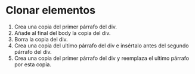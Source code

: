 # Clonar elementos 
1. Crea una copia del primer párrafo del div.
2. Añade al final del body la copia del div.
3. Borra la copia del div.
4. Crea una copia del ultimo párrafo del div e insértalo antes
del segundo párrafo del div.
5. Crea una copia del primer párrafo del div y reemplaza
el ultimo párrafo por esta copia.

